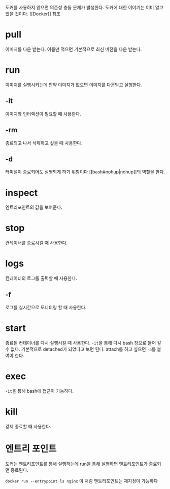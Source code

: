 도커를 사용하지 않으면 의존성 충돌 문제가 발생한다.
도커에 대한 이야기는 이미 알고 있을 것이다.
[[Docker]] 참조

# pull
이미지를 다운 받는다.
이름만 적으면 기본적으로 최신 버전을 다운 받는다.

# run
이미지를 실행시키는데
만약 이미지가 없으면 이미지를 다운받고 실행한다.

## -it
이미지와 인터렉션이 필요할 때 사용한다.

## -rm
종료되고 나서 삭제하고 싶을 때 사용한다.

## -d
터미널이 종료되어도 실행되게 하기 위함이다
[[bash#nohup|nohup]]의 역할을 한다.
# inspect
엔트리포인트의 값을 보여준다.

# stop
컨테이너를 종료시킬 때 사용한다.

# logs
컨테이너의 로그를 출력할 때 사용한다.

## -f
로그를 실시간으로 모니터링 할 때 사용한다.

# start
종료된 컨테이너를 다시 실행시킬 때 사용한다.
`-it`을 통해 다시 bash 창으로 들어 갈 수 없다.
기본적으로 detached가 되었다고 보면 된다.
attach를 하고 싶으면 `-a`를 붙여야 한다.
# exec
`-it`을 통해 bash에 접근이 가능하다.

# kill
강제 종료할 때 사용한다.

# 엔트리 포인트
도커는 엔트리포인트를 통해 실행하는데
run을 통해 실행하면 엔트리포인트가 종료되면 종료된다.

`docker run --entrypoint ls nginx`
이 처럼 엔트리포인트는 재지정이 가능하다

